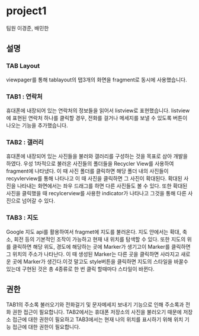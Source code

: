 
# project1
팀원 이경준, 배민한


## 설명
### TAB Layout
viewpager를 통해 tablayout의 탭3개의 화면을 fragment로 동시에 사용했습니다.
### TAB1 : 연락처
휴대폰에 내장되어 있는 연락처의 정보들을 읽어서 listview로 표현했습니다.
listview에 표현된 연락처 하나를 클릭할 경우, 전화를 걸거나 메세지를 보낼 수 있도록 버튼이 나오는 기능을 추가했습니다.

### TAB2 : 갤러리
휴대폰에 내장되어 있는 사진들을 불러와 갤러리를 구성하는 것을 목표로 삼아 개발을 하였다. 우성 1차적으로 불러온 사진들의 폴더들을 Recycler View를 사용하여 fragment에 나타냈다.
이 때 사진 폴더를 클릭하면 해당 폴더 내의 사진들이 recyvlerview를 통해 나타나고 이 때 사진을 클릭하면 그 사진이 확대된다. 확대된 사진을 나타내는 화면에서는 좌우 드래그를 하면 다른 사진들도 볼 수 있다. 
또한 확대된 사진을 클릭했을 때 recylcerview를 사용한 indicator가 나타나고 그것을 통해 다른 사진으로 넘어갈 수 있다.
### TAB3 : 지도
Google 지도 api를 활용하여서 fragmet에 지도를 불러온다. 지도 안에서는 확대, 축소, 회전 등의 기본적인 조작이 가능하고 현재 내 위치를 탐색할 수 있다. 또한 지도의 위를 클릭하면 해당 위도, 경도에 해당하는 곳에
Marker가 생기고이 Marker를 클릭하면 그 위치의 주소가 나타난다. 이 때 생성된 Marker는 다른 곳을 클릭하면 사라지고 새로운 곳에 Marker가 생긴다.이것 말고도 style버튼을 클릭하면 지도의 스타일을 바꿀수 있는데
구현된 것은 총 4종류로 한 번 클릭 할때마다 스타일이 바뀐다.

## 권한
TAB1의 주소록 불러오기와 전화걸기 및 문자메세지 보내기 기능으로 인해 주소록과 전화 권한 접근이 필요합니다. TAB2에서는 휴대폰 저장소의 사진을 불러오기 때문에 저장소 접근에 대한 권한이 필요하고 
TAB3에서는 현재 나의 위치를 표시하기 위해 위치 기능 접근에 대한 권한이 필요합니다.
